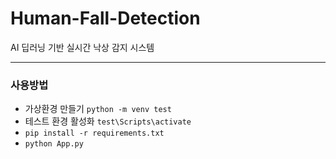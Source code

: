 # Human-Fall-Detection
AI 딥러닝 기반 실시간 낙상 감지 시스템  

---  
### 사용방법
- 가상환경 만들기 `python -m venv test`
- 테스트 환경 활성화 `test\Scripts\activate`
- `pip install -r requirements.txt`
- `python App.py`
